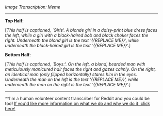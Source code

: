 *Image Transcription: Meme*

---

**Top Half**:

[*This half is captioned, 'Girls'. A blonde girl in a daisy-print blue dress faces the left, while a girl with a black-haired bob and black choker faces the right. Underneath the blond girl is the text '{{REPLACE ME}}', while underneath the black-haired girl is the text '{{REPLACE ME}}'.*]

**Bottom Half**:

[*This half is captioned, 'Boys:'. On the left, a blond, bearded man with meticulously manicured hair faces the right and gazes calmly. On the right, an identical man (only flipped horizontally) stares him in the eyes. Underneath the man on the left is the text '{{REPLACE ME}}', while underneath the man on the right is the text '{{REPLACE ME}}'.*]

---

^^I'm&#32;a&#32;human&#32;volunteer&#32;content&#32;transcriber&#32;for&#32;Reddit&#32;and&#32;you&#32;could&#32;be&#32;too!&#32;[If&#32;you'd&#32;like&#32;more&#32;information&#32;on&#32;what&#32;we&#32;do&#32;and&#32;why&#32;we&#32;do&#32;it,&#32;click&#32;here!](https://www.reddit.com/r/TranscribersOfReddit/wiki/index)
